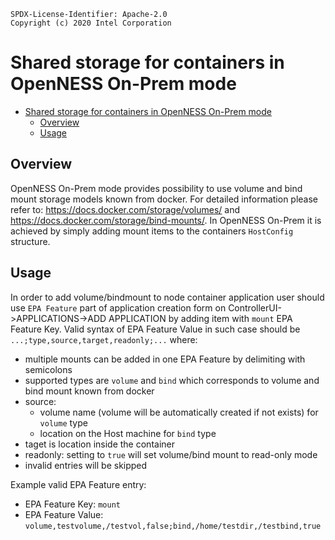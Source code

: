 ```text
SPDX-License-Identifier: Apache-2.0
Copyright (c) 2020 Intel Corporation
```

# Shared storage for containers in OpenNESS On-Prem mode


- [Shared storage for containers in OpenNESS On-Prem mode](#shared-storage-for-containers-in-openness-on-prem-mode)
	- [Overview](#overview)
	- [Usage](#usage)

## Overview

OpenNESS On-Prem mode provides possibility to use volume and bind mount storage models known from docker. For detailed information please refer to: https://docs.docker.com/storage/volumes/ and https://docs.docker.com/storage/bind-mounts/. In OpenNESS On-Prem it is achieved by simply adding mount items to the containers `HostConfig` structure. 

## Usage

In order to add volume/bindmount to node container application user should use `EPA Feature` part of application creation form on 
ControllerUI->APPLICATIONS->ADD APPLICATION by adding item with `mount` EPA Feature Key. Valid syntax of EPA Feature Value in such case should be `...;type,source,target,readonly;...` where:
- multiple mounts can be added in one EPA Feature by delimiting with semicolons
- supported types are `volume` and `bind` which corresponds to volume and bind mount known from docker
- source:
    - volume name (volume will be automatically created if not exists) for `volume` type
    - location on the Host machine for `bind` type
- taget is location inside the container
- readonly: setting to `true` will set volume/bind mount to read-only mode
- invalid entries will be skipped
  
Example valid EPA Feature entry:
- EPA Feature Key: `mount`
- EPA Feature Value: `volume,testvolume,/testvol,false;bind,/home/testdir,/testbind,true`
